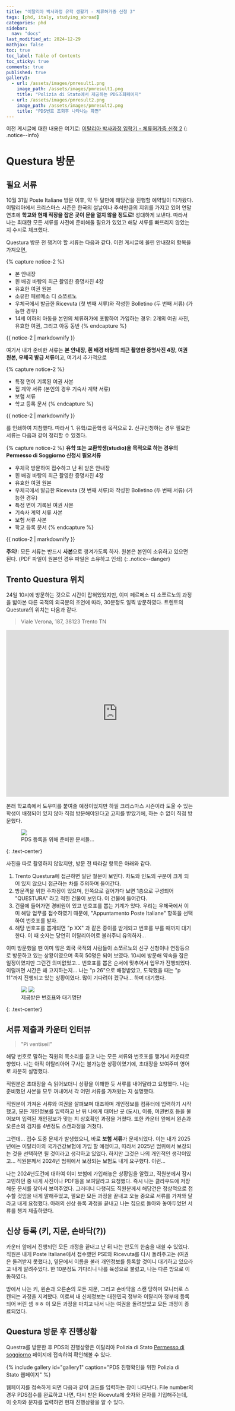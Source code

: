 ```yaml
---
title: "이탈리아 박사과정 유학 생활기 - 체류허가증 신청 3"
tags: [phd, italy, studying_abroad]
categories: phd
sidebar:
  nav: "docs"
last_modified_at: 2024-12-29
mathjax: false
toc: true
toc_label: Table of Contents
toc_sticky: true
comments: true
published: true
gallery1:
  - url: /assets/images/pmresult1.png
    image_path: /assets/images/pmresult1.png
    title: "Polizia di Stato에서 제공하는 PDS조회페이지"
  - url: /assets/images/pmresult2.png
    image_path: /assets/images/pmresult2.png
    title: "PDS번호 조회후 나타나는 화면"
---
```


이전 게시글에 대한 내용은 여기로: [이탈리아 박사과정 입학기 - 체류허가증 신청 2](/phd/italy-applyPDS2)
{: .notice--info}

# Questura 방문
## 필요 서류
10월 31일 Poste Italiane 방문 이후, 약 두 달만에 해당건을 진행할 예약일이 다가왔다.
이탈리아에서 크리스마스 시즌은 한국의 설날이나 추석만큼의 지위를 가지고 있어 연말 연초에 **학교와 현재 직장을 잡은 곳이 문을 열지 않을 정도로!** 성대하게 보낸다.
따라서 나는 최대한 모든 서류를 사전에 준비해둘 필요가 있었고 해당 서류를 빠뜨리지 않았는지 수시로 체크했다.

Questura 방문 전 챙겨야 할 서류는 다음과 같다. 이전 게시글에 올린 안내장의 항목을 가져오면,

{% capture notice-2 %}
- 본 안내장
- 흰 배경 바탕의 최근 촬영한 증명사진 4장
- 유효한 여권 원본
- 소유한 페르메소 디 소쪼르노
- 우체국에서 발급한 Ricevuta (첫 번째 서류)와 작성한 Bolletino (두 번째 서류) (가능한 경우)
- 14세 이하의 아동을 본인의 체류허가에 포함하여 가입하는 경우: 2개의 여권 사진, 유효한 여권, 그리고 아동 동반
{% endcapture %}
<div class="notice">{{ notice-2 | markdownify }}</div>

여기서 내가 준비한 서류는 **본 안내장, 흰 배경 바탕의 최근 촬영한 증명사진 4장, 여권 원본, 우체국 발급 서류**이고, 여기서 추가적으로

{% capture notice-2 %}
- 특정 면이 기록된 여권 사본
- 집 계약 서류 (본인의 경우 기숙사 계약 서류)
- 보험 서류
- 학교 등록 문서
{% endcapture %}
<div class="notice">{{ notice-2 | markdownify }}</div>

를 인쇄하여 지참했다.
따라서 1. 유학/교환학생 목적으로 2. 신규신청하는 경우 필요한 서류는 다음과 같이 정리할 수 있겠다.

{% capture notice-2 %}
**유학 또는 교환학생(studio)을 목적으로 하는 경우의 Permesso di Soggiorno 신청시 필요서류**
- 우체국 방문하여 접수하고 난 뒤 받은 안내장
- 흰 배경 바탕의 최근 촬영한 증명사진 4장
- 유효한 여권 원본
- 우체국에서 발급한 Ricevuta (첫 번째 서류)와 작성한 Bolletino (두 번째 서류) (가능한 경우)
- 특정 면이 기록된 여권 사본
- 기숙사 계약 서류 사본
- 보험 서류 사본
- 학교 등록 문서
{% endcapture %}
<div class="notice--info">{{ notice-2 | markdownify }}</div>

**주의!**: 모든 서류는 반드시 **사본**으로 챙겨가도록 하자.
원본은 본인이 소유하고 있으면 된다.
(PDF 파일이 원본인 경우 파일은 소유하고 인쇄)
{: .notice--danger}

## Trento Questura 위치
24일 10시에 방문하는 것으로 시간이 잡혀있었지만, 이미 페르메소 디 소쪼르노의 과정을 밟아본 다른 국적의 외국분의 조언에 따라, 30분정도 일찍 방문하였다.
트렌토의 Questura의 위치는 다음과 같다. 

> Viale Verona, 187, 38123 Trento TN

<iframe 
    src="https://www.google.com/maps/embed?pb=!1m18!1m12!1m3!1d692.2963843664471!2d11.131014021932469!3d46.04739735004992!2m3!1f0!2f0!3f0!3m2!1i1024!2i768!4f13.1!3m3!1m2!1s0x4782741d08e9bd3d%3A0xf976ca8d997031d0!2sPolice%20Headquarters%20Di%20Trento%20-%20State%20Police!5e0!3m2!1sen!2sit!4v1735241633619!5m2!1sen!2sit" 
    width="600" 
    height="450" 
    style="border:0;" 
    allowfullscreen="" 
    loading="lazy" 
    referrerpolicy="no-referrer-when-downgrade">
</iframe>

본래 학교측에서 도우미를 붙여줄 예정이었지만 하필 크리스마스 시즌이라 도울 수 있는 학생이 배정되어 있지 않아 직접 방문해야된다고 고지를 받았기에,
하는 수 없이 직접 방문했다.

<figure>
<a href="/assets/images/pmvisit1.jpg"><img src="/assets/images/pmvisit1.jpg" style="max-width: 50%;"></a>
<figcaption>PDS 등록을 위해 준비한 문서들...</figcaption>
</figure>
{: .text-center}

사진을 따로 촬영하지 않았지만, 방문 전 따라갈 항목은 아래와 같다.

1. Trento Questura에 접근하면 일단 철문이 보인다. 차도와 인도의 구분이 크게 되어 있지 않으니 접근하는 차를 주의하며 들어간다.
2. 방문객을 위한 주차장이 있으며, 안쪽으로 걸어가다 보면 1층으로 구성되어 "QUESTURA" 라고 적힌 건물이 보인다. 이 건물에 들어간다.
3. 건물에 들어가면 경비원이 있고 번호표를 뽑는 기계가 있다. 우리는 우체국에서 이미 해당 업무를 접수하였기 때문에, "Appuntamento Poste Italiane" 항목을 선택하여 번호표를 받자.
4. 해당 번호표를 뽑게되면 "p XX" 과 같은 종이를 받게되고 번호를 부를 때까지 대기한다. 이 때 숫자는 당연히 이탈리아어로 불러주니 유의하자...

이미 방문했을 땐 이미 많은 외국 국적의 사람들이 소쪼르노의 신규 신청이나 연장등으로 방문하고 있는 상황이였으며 족히 50명은 되어 보였다.
10시에 방문해 약속을 잡은 일정이였지만 그런건 의미없었고... 번호표를 뽑은 순서에 맞추어서 업무가 진행되었다.
이럴꺼면 시간은 왜 고지하는지...
나는 "p 26"으로 배정받았고, 도착했을 때는 "p 11"까지 진행되고 있는 상황이였다.
많이 기다려야 겠구나... 하며 대기했다.

<figure class="half">
    <a href="/assets/images/pmvisit2.jpg"><img src="/assets/images/pmvisit2.jpg" style="max-width: 50%;"></a>
    <a href="/assets/images/pmvisit3.jpg"><img src="/assets/images/pmvisit3.jpg" style="max-width: 50%;"></a>
    <figcaption>제공받은 번호표와 대기명단</figcaption>
</figure>
{: .text-center}

## 서류 제출과 카운터 인터뷰
> "Pi ventisei!"

해당 번호로 말하는 직원의 목소리를 듣고 나는 모든 서류와 번호표를 챙겨서 카운터로 향했다.
나는 아직 이탈리아어 구사는 불가능한 상황이였기에, 초대장을 보여주며 영어로 차분히 설명했다.

직원분은 초대장을 슥 읽어보더니 상황을 이해한 듯 서류를 내어달라고 요청했다.
나는 준비했던 사본을 모두 꺼내어서 각 어떤 서류를 가져왔는 지 설명했다.

직원분이 가져온 서류와 여권을 살펴보며 대조하며 개인정보를 컴퓨터에 입력하기 시작했고,
모든 개인정보를 입력하고 난 뒤 나에게 태어난 곳 (도시), 이름, 여권번호 등을 물어보며 입력된 개인정보가 맞는 지 상호확인 과정을 거쳤다.
또한 카운터 앞에서 왼손과 오른손의 검지를 4번정도 스캔과정을 거쳤다.

그런데... 접수 도중 문제가 발생했으니, 바로 **보험 서류**가 문제되었다.
이는 내가 2025년에는 이탈리아의 국가건강보험에 가입 할 예정이고, 따라서 2025년 범위에서 보장되는 것을 선택하면 될 것이라고 생각하고 있었다.
하지만 그것은 나의 개인적인 생각이였고... 직원분께서 2024년 범위에서 보장되는 보험도 내게 요구했다.
이런...

나는 2024년도건에 대하여 이미 보험에 가입해놓은 상황임을 알렸고, 직원분께서 잠시 고민하던 중 내게 사진이나 PDF등을 보여달라고 요청했다.
즉시 나는 클라우드에 저장해둔 문서를 찾아서 보여주었다.
그러더니 다행히도 직원분께서 해당건은 정상적으로 접수할 것임을 내게 말해주었고,
필요한 모든 과정을 끝내고 오늘 중으로 서류를 가져와 달라고 내게 요청했다.
아래의 신상 등록 과정을 끝내고 나는 집으로 돌아와 놓아두었던 서류를 챙겨 제출하였다.

## 신상 등록 (키, 지문, 손바닥(?))
카운터 앞에서 진행되던 모든 과정을 끝내고 난 뒤 나는 안도의 한숨을 내쉴 수 있었다. 
직원은 내게 Poste Italiane에서 접수했던 PSE와 Ricevuta를 다시 돌려주고는 (여권은 돌려받지 못했다.),
옆문에서 이름을 불러 개인정보를 등록할 것이니 대기하고 있으라고 내게 알려주었다.
한 10분정도 기다리니 나를 육성으로 불렀고, 나는 다른 방으로 이동하였다.

방에서 나는 키, 왼손과 오른손의 모든 지문, 그리고 손바닥을 스캔 당하며 모니터로 스캔되는 과정을 지켜봤다. 
이로써 내 신체정보는 대한민국 정부와 이탈리아 정부에 등록되어 버린 셈 ㅎㅎ
이 모든 과정을 마치고 나서 나는 여권을 돌려받았고 모든 과정이 종료되었다.

## Questura 방문 후 진행상황
Questra를 방문한 후 PDS의 진행상황은 이탈리아 Polizia di Stato [Permesso di soggiorno](https://questure.poliziadistato.it/stranieri) 페이지에 접속하여 확인해볼 수 있다.

{% include gallery id="gallery1" caption="PDS 진행확인을 위한 Polizia di Stato 웹페이지" %}

웹페이지를 접속하게 되면 다음과 같이 코드를 입력하는 창이 나타난다.
File number의 경우 PDS접수를 완료하고 나면, 다시 받은 Ricevuta에 숫자와 문자를 기입해주는데, 이 숫자와 문자를 입력하면 현재 진행상황을 알 수 있다. 